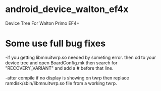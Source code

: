 # android_device_walton_ef4x
Device Tree For Walton Primo EF4+

# Some use full bug fixes
-if you getting libmnuitwrp.so needed by someting error.
then cd to your device tree and open BoardConfig.mk then search for "RECOVERY_VARIANT" and add a # before that line.

-after compile if no display is showing on twrp 
then replace ramdisk/sbin/libmnuitwrp.so file from a working twrp. 
